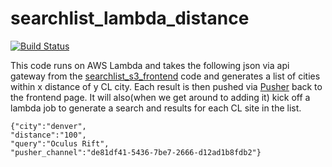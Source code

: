 # searchlist_lambda_distance

[![Build Status](https://travis-ci.org/fort-kickass/searchlist_lambda_distance.svg?branch=master)](https://travis-ci.org/fort-kickass/searchlist_lambda_distance)

This code runs on AWS Lambda and takes the following json via api gateway from the [searchlist_s3_frontend](https://github.com/fort-kickass/searchlist_s3_frontend) code and generates a list of cities within x distance of y CL city. Each result is then pushed via [Pusher](pusher.com) back to the frontend page.  It will also(when we get around to adding it) kick off a lambda job to generate a search and results for each CL site in the list.


```
{"city":"denver",
"distance":"100",
"query":"Oculus Rift",
"pusher_channel":"de81df41-5436-7be7-2666-d12ad1b8fdb2"}
```
